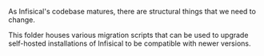 As Infisical's codebase matures, there are structural things that we need to change.

This folder houses various migration scripts that can be used to upgrade self-hosted installations of Infisical to be compatible with newer versions.